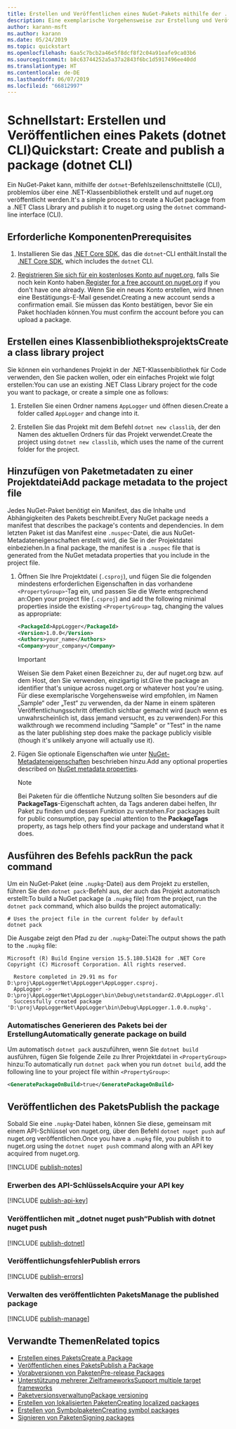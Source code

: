 ```yaml
---
title: Erstellen und Veröffentlichen eines NuGet-Pakets mithilfe der . NET CLI
description: Eine exemplarische Vorgehensweise zur Erstellung und Veröffentlichung eines NuGet-Pakets mit der .NET Core-CLI „dotnet“.
author: karann-msft
ms.author: karann
ms.date: 05/24/2019
ms.topic: quickstart
ms.openlocfilehash: 6aa5c7bcb2a46e5f8dcf8f2c04a91eafe9ca03b6
ms.sourcegitcommit: b8c63744252a5a37a2843f6bc1d5917496ee40dd
ms.translationtype: HT
ms.contentlocale: de-DE
ms.lasthandoff: 06/07/2019
ms.locfileid: "66812997"
---
```

# <a name="quickstart-create-and-publish-a-package-dotnet-cli"></a><span data-ttu-id="74bca-103">Schnellstart: Erstellen und Veröffentlichen eines Pakets (dotnet CLI)</span><span class="sxs-lookup"><span data-stu-id="74bca-103">Quickstart: Create and publish a package (dotnet CLI)</span></span>

<span data-ttu-id="74bca-104">Ein NuGet-Paket kann, mithilfe der `dotnet`-Befehlszeilenschnittstelle (CLI), problemlos über eine .NET-Klassenbibliothek erstellt und auf nuget.org veröffentlicht werden.</span><span class="sxs-lookup"><span data-stu-id="74bca-104">It's a simple process to create a NuGet package from a .NET Class Library and publish it to nuget.org using the `dotnet` command-line interface (CLI).</span></span>

## <a name="prerequisites"></a><span data-ttu-id="74bca-105">Erforderliche Komponenten</span><span class="sxs-lookup"><span data-stu-id="74bca-105">Prerequisites</span></span>

1. <span data-ttu-id="74bca-106">Installieren Sie das [.NET Core SDK](https://www.microsoft.com/net/download/), das die `dotnet`-CLI enthält.</span><span class="sxs-lookup"><span data-stu-id="74bca-106">Install the [.NET Core SDK](https://www.microsoft.com/net/download/), which includes the `dotnet` CLI.</span></span>

1. <span data-ttu-id="74bca-107">[Registrieren Sie sich für ein kostenloses Konto auf nuget.org](https://www.nuget.org/users/account/LogOn?returnUrl=%2F), falls Sie noch kein Konto haben.</span><span class="sxs-lookup"><span data-stu-id="74bca-107">[Register for a free account on nuget.org](https://www.nuget.org/users/account/LogOn?returnUrl=%2F) if you don't have one already.</span></span> <span data-ttu-id="74bca-108">Wenn Sie ein neues Konto erstellen, wird Ihnen eine Bestätigungs-E-Mail gesendet.</span><span class="sxs-lookup"><span data-stu-id="74bca-108">Creating a new account sends a confirmation email.</span></span> <span data-ttu-id="74bca-109">Sie müssen das Konto bestätigen, bevor Sie ein Paket hochladen können.</span><span class="sxs-lookup"><span data-stu-id="74bca-109">You must confirm the account before you can upload a package.</span></span>

## <a name="create-a-class-library-project"></a><span data-ttu-id="74bca-110">Erstellen eines Klassenbibliotheksprojekts</span><span class="sxs-lookup"><span data-stu-id="74bca-110">Create a class library project</span></span>

<span data-ttu-id="74bca-111">Sie können ein vorhandenes Projekt in der .NET-Klassenbibliothek für Code verwenden, den Sie packen wollen, oder ein einfaches Projekt wie folgt erstellen:</span><span class="sxs-lookup"><span data-stu-id="74bca-111">You can use an existing .NET Class Library project for the code you want to package, or create a simple one as follows:</span></span>

1. <span data-ttu-id="74bca-112">Erstellen Sie einen Ordner namens `AppLogger` und öffnen diesen.</span><span class="sxs-lookup"><span data-stu-id="74bca-112">Create a folder called `AppLogger` and change into it.</span></span>

1. <span data-ttu-id="74bca-113">Erstellen Sie das Projekt mit dem Befehl `dotnet new classlib`, der den Namen des aktuellen Ordners für das Projekt verwendet.</span><span class="sxs-lookup"><span data-stu-id="74bca-113">Create the project using `dotnet new classlib`, which uses the name of the current folder for the project.</span></span>

## <a name="add-package-metadata-to-the-project-file"></a><span data-ttu-id="74bca-114">Hinzufügen von Paketmetadaten zu einer Projektdatei</span><span class="sxs-lookup"><span data-stu-id="74bca-114">Add package metadata to the project file</span></span>

<span data-ttu-id="74bca-115">Jedes NuGet-Paket benötigt ein Manifest, das die Inhalte und Abhängigkeiten des Pakets beschreibt.</span><span class="sxs-lookup"><span data-stu-id="74bca-115">Every NuGet package needs a manifest that describes the package's contents and dependencies.</span></span> <span data-ttu-id="74bca-116">In dem letzten Paket ist das Manifest eine `.nuspec`-Datei, die aus NuGet-Metadateneigenschaften erstellt wird, die Sie in der Projektdatei einbeziehen.</span><span class="sxs-lookup"><span data-stu-id="74bca-116">In a final package, the manifest is a `.nuspec` file that is generated from the NuGet metadata properties that you include in the project file.</span></span>

1. <span data-ttu-id="74bca-117">Öffnen Sie Ihre Projektdatei (`.csproj`), und fügen Sie die folgenden mindestens erforderlichen Eigenschaften in das vorhandene `<PropertyGroup>`-Tag ein, und passen Sie die Werte entsprechend an:</span><span class="sxs-lookup"><span data-stu-id="74bca-117">Open your project file (`.csproj`) and add the following minimal properties inside the existing `<PropertyGroup>` tag, changing the values as appropriate:</span></span>

    ```xml
    <PackageId>AppLogger</PackageId>
    <Version>1.0.0</Version>
    <Authors>your_name</Authors>
    <Company>your_company</Company>
    ```

    > [!Important]
    > <span data-ttu-id="74bca-118">Weisen Sie dem Paket einen Bezeichner zu, der auf nuget.org bzw. auf dem Host, den Sie verwenden, einzigartig ist.</span><span class="sxs-lookup"><span data-stu-id="74bca-118">Give the package an identifier that's unique across nuget.org or whatever host you're using.</span></span> <span data-ttu-id="74bca-119">Für diese exemplarische Vorgehensweise wird empfohlen, im Namen „Sample“ oder „Test“ zu verwenden, da der Name in einem späteren Veröffentlichungsschritt öffentlich sichtbar gemacht wird (auch wenn es unwahrscheinlich ist, dass jemand versucht, es zu verwenden).</span><span class="sxs-lookup"><span data-stu-id="74bca-119">For this walkthrough we recommend including "Sample" or "Test" in the name as the later publishing step does make the package publicly visible (though it's unlikely anyone will actually use it).</span></span>

1. <span data-ttu-id="74bca-120">Fügen Sie optionale Eigenschaften wie unter [NuGet-Metadateneigenschaften](/dotnet/core/tools/csproj#nuget-metadata-properties) beschrieben hinzu.</span><span class="sxs-lookup"><span data-stu-id="74bca-120">Add any optional properties described on [NuGet metadata properties](/dotnet/core/tools/csproj#nuget-metadata-properties).</span></span>

    > [!Note]
    > <span data-ttu-id="74bca-121">Bei Paketen für die öffentliche Nutzung sollten Sie besonders auf die **PackageTags**-Eigenschaft achten, da Tags anderen dabei helfen, Ihr Paket zu finden und dessen Funktion zu verstehen.</span><span class="sxs-lookup"><span data-stu-id="74bca-121">For packages built for public consumption, pay special attention to the **PackageTags** property, as tags help others find your package and understand what it does.</span></span>

## <a name="run-the-pack-command"></a><span data-ttu-id="74bca-122">Ausführen des Befehls pack</span><span class="sxs-lookup"><span data-stu-id="74bca-122">Run the pack command</span></span>

<span data-ttu-id="74bca-123">Um ein NuGet-Paket (eine `.nupkg`-Datei) aus dem Projekt zu erstellen, führen Sie den `dotnet pack`-Befehl aus, der auch das Projekt automatisch erstellt:</span><span class="sxs-lookup"><span data-stu-id="74bca-123">To build a NuGet package (a `.nupkg` file) from the project, run the `dotnet pack` command, which also builds the project automatically:</span></span>

```cli
# Uses the project file in the current folder by default
dotnet pack
```

<span data-ttu-id="74bca-124">Die Ausgabe zeigt den Pfad zu der `.nupkg`-Datei:</span><span class="sxs-lookup"><span data-stu-id="74bca-124">The output shows the path to the `.nupkg` file:</span></span>

```output
Microsoft (R) Build Engine version 15.5.180.51428 for .NET Core
Copyright (C) Microsoft Corporation. All rights reserved.

  Restore completed in 29.91 ms for D:\proj\AppLoggerNet\AppLogger\AppLogger.csproj.
  AppLogger -> D:\proj\AppLoggerNet\AppLogger\bin\Debug\netstandard2.0\AppLogger.dll
  Successfully created package 'D:\proj\AppLoggerNet\AppLogger\bin\Debug\AppLogger.1.0.0.nupkg'.
```

### <a name="automatically-generate-package-on-build"></a><span data-ttu-id="74bca-125">Automatisches Generieren des Pakets bei der Erstellung</span><span class="sxs-lookup"><span data-stu-id="74bca-125">Automatically generate package on build</span></span>

<span data-ttu-id="74bca-126">Um automatisch `dotnet pack` auszuführen, wenn Sie `dotnet build` ausführen, fügen Sie folgende Zeile zu Ihrer Projektdatei in `<PropertyGroup>` hinzu:</span><span class="sxs-lookup"><span data-stu-id="74bca-126">To automatically run `dotnet pack` when you run `dotnet build`, add the following line to your project file within `<PropertyGroup>`:</span></span>

```xml
<GeneratePackageOnBuild>true</GeneratePackageOnBuild>
```

## <a name="publish-the-package"></a><span data-ttu-id="74bca-127">Veröffentlichen des Pakets</span><span class="sxs-lookup"><span data-stu-id="74bca-127">Publish the package</span></span>

<span data-ttu-id="74bca-128">Sobald Sie eine `.nupkg`-Datei haben, können Sie diese, gemeinsam mit einem API-Schlüssel von nuget.org, über den Befehl `dotnet nuget push` auf nuget.org veröffentlichen.</span><span class="sxs-lookup"><span data-stu-id="74bca-128">Once you have a `.nupkg` file, you publish it to nuget.org using the `dotnet nuget push` command along with an API key acquired from nuget.org.</span></span>

[!INCLUDE [publish-notes](includes/publish-notes.md)]

### <a name="acquire-your-api-key"></a><span data-ttu-id="74bca-129">Erwerben des API-Schlüssels</span><span class="sxs-lookup"><span data-stu-id="74bca-129">Acquire your API key</span></span>

[!INCLUDE [publish-api-key](includes/publish-api-key.md)]

### <a name="publish-with-dotnet-nuget-push"></a><span data-ttu-id="74bca-130">Veröffentlichen mit „dotnet nuget push“</span><span class="sxs-lookup"><span data-stu-id="74bca-130">Publish with dotnet nuget push</span></span>

[!INCLUDE [publish-dotnet](includes/publish-dotnet.md)]

### <a name="publish-errors"></a><span data-ttu-id="74bca-131">Veröffentlichungsfehler</span><span class="sxs-lookup"><span data-stu-id="74bca-131">Publish errors</span></span>

[!INCLUDE [publish-errors](includes/publish-errors.md)]

### <a name="manage-the-published-package"></a><span data-ttu-id="74bca-132">Verwalten des veröffentlichten Pakets</span><span class="sxs-lookup"><span data-stu-id="74bca-132">Manage the published package</span></span>

[!INCLUDE [publish-manage](includes/publish-manage.md)]

## <a name="related-topics"></a><span data-ttu-id="74bca-133">Verwandte Themen</span><span class="sxs-lookup"><span data-stu-id="74bca-133">Related topics</span></span>

- [<span data-ttu-id="74bca-134">Erstellen eines Pakets</span><span class="sxs-lookup"><span data-stu-id="74bca-134">Create a Package</span></span>](../create-packages/creating-a-package.md)
- [<span data-ttu-id="74bca-135">Veröffentlichen eines Pakets</span><span class="sxs-lookup"><span data-stu-id="74bca-135">Publish a Package</span></span>](../create-packages/publish-a-package.md)
- [<span data-ttu-id="74bca-136">Vorabversionen von Paketen</span><span class="sxs-lookup"><span data-stu-id="74bca-136">Pre-release Packages</span></span>](../create-packages/Prerelease-Packages.md)
- [<span data-ttu-id="74bca-137">Unterstützung mehrerer Zielframeworks</span><span class="sxs-lookup"><span data-stu-id="74bca-137">Support multiple target frameworks</span></span>](../create-packages/supporting-multiple-target-frameworks.md)
- [<span data-ttu-id="74bca-138">Paketversionsverwaltung</span><span class="sxs-lookup"><span data-stu-id="74bca-138">Package versioning</span></span>](../reference/package-versioning.md)
- [<span data-ttu-id="74bca-139">Erstellen von lokalisierten Paketen</span><span class="sxs-lookup"><span data-stu-id="74bca-139">Creating localized packages</span></span>](../create-packages/creating-localized-packages.md)
- [<span data-ttu-id="74bca-140">Erstellen von Symbolpaketen</span><span class="sxs-lookup"><span data-stu-id="74bca-140">Creating symbol packages</span></span>](../create-packages/symbol-packages-snupkg.md)
- [<span data-ttu-id="74bca-141">Signieren von Paketen</span><span class="sxs-lookup"><span data-stu-id="74bca-141">Signing packages</span></span>](../create-packages/Sign-a-package.md)
